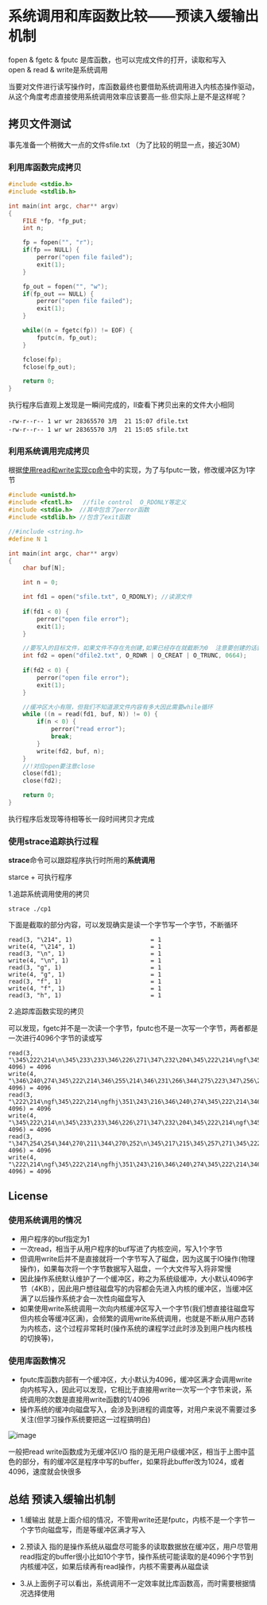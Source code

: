<p id="系统调用和库函数比较"></p>

# 系统调用和库函数比较——预读入缓输出机制 


fopen & fgetc & fputc 是库函数，也可以完成文件的打开，读取和写入  
open & read & write是系统调用 

当要对文件进行读写操作时，库函数最终也要借助系统调用进入内核态操作驱动，从这个角度考虑直接使用系统调用效率应该要高一些.但实际上是不是这样呢？  

## 拷贝文件测试  

事先准备一个稍微大一点的文件sfile.txt （为了比较的明显一点，接近30M）


### 利用库函数完成拷贝  

```cpp
#include <stdio.h>
#include <stdlib.h>

int main(int argc, char** argv)
{
    FILE *fp, *fp_put;
    int n;

    fp = fopen("", "r");
    if(fp == NULL) {
        perror("open file failed");
        exit(1);
    }

    fp_out = fopen("", "w");
    if(fp_out == NULL) {
        perror("open file failed");
        exit(1);
    }

    while((n = fgetc(fp)) != EOF) {
        fputc(n, fp_out);
    }

    fclose(fp);
    fclose(fp_out);

    return 0;
}
```
执行程序后直观上发现是一瞬间完成的，ll查看下拷贝出来的文件大小相同

```shell
-rw-r--r-- 1 wr wr 28365570 3月  21 15:07 dfile.txt
-rw-r--r-- 1 wr wr 28365570 3月  21 15:05 sfile.txt
```

### 利用系统调用完成拷贝  

根据[使用read和write实现cp命令](doc/基础知识/Linux系统编程/linux系统编程/使用read和write实现cp命令#使用read和write实现cp命令)中的实现，为了与fputc一致，修改缓冲区为1字节

```c
#include <unistd.h>  
#include <fcntl.h>   //file control  O_RDONLY等定义  
#include <stdio.h>  //其中包含了perror函数
#include <stdlib.h> //包含了exit函数

//#include <string.h>
#define N 1

int main(int argc, char** argv)
{
	char buf[N];

	int n = 0;

	int fd1 = open("sfile.txt", O_RDONLY); //读源文件
	
	if(fd1 < 0) {
		perror("open file error");
		exit(1);
	}

	//要写入的目标文件，如果文件不存在先创建,如果已经存在就截断为0  注意要创建的话就要指定权限
	int fd2 = open("dfile2.txt", O_RDWR | O_CREAT | O_TRUNC, 0664);
	
    if(fd2 < 0) {
		perror("open file error");
		exit(1);
	}

	//缓冲区大小有限，但我们不知道源文件内容有多大因此需要while循环
	while ((n = read(fd1, buf, N)) != 0) {
		if(n < 0) {
			perror("read error");
			break;
		}
		write(fd2, buf, n);
	}
	//!对应open要注意close
	close(fd1);
	close(fd2); 

	return 0;
}
```
执行程序后发现等待相等长一段时间拷贝才完成  

### 使用strace追踪执行过程  

**strace**命令可以跟踪程序执行时所用的**系统调用**

starce + 可执行程序


1.追踪系统调用使用的拷贝  

```shell
strace ./cp1
```  
下面是截取的部分内容，可以发现确实是读一个字节写一个字节，不断循环  
```shell
read(3, "\214", 1)                      = 1
write(4, "\214", 1)                     = 1
read(3, "\n", 1)                        = 1
write(4, "\n", 1)                       = 1
read(3, "g", 1)                         = 1
write(4, "g", 1)                        = 1
read(3, "f", 1)                         = 1
write(4, "f", 1)                        = 1
read(3, "h", 1)                         = 1
```

2.追踪库函数实现的拷贝  

可以发现，fgetc并不是一次读一个字节，fputc也不是一次写一个字节，两者都是一次进行4096个字节的读或写

```shell
read(3, "\345\222\214\n\345\233\233\346\226\271\347\232\204\345\222\214\ngf\345\222\214\ngfhj\351\243\216\346\240"..., 4096) = 4096
write(4, "\346\240\274\345\222\214\346\255\214\346\231\266\344\275\223\347\256\241\350\220\250\345\234\260\346\226\271\345\233\233\346\226"..., 4096) = 4096
read(3, "\222\214\ngf\345\222\214\ngfhj\351\243\216\346\240\274\345\222\214\346\255\214\346\231\266\344\275\223\347"..., 4096) = 4096
write(4, "\345\222\214\n\345\233\233\346\226\271\347\232\204\345\222\214\ngf\345\222\214\ngfhj\351\243\216\346\240"..., 4096) = 4096
read(3, "\347\254\254\344\270\211\344\270\252\n\345\217\215\345\257\271\345\222\214\n\345\233\233\346\226\271\347\232\204\345\222\214"..., 4096) = 4096
write(4, "\222\214\ngf\345\222\214\ngfhj\351\243\216\346\240\274\345\222\214\346\255\214\346\231\266\344\275\223\347"..., 4096) = 4096
```

##   License

### 使用系统调用的情况

* 用户程序的buf指定为1
* 一次read，相当于从用户程序的buf写进了内核空间，写入1个字节
* 但调用write后并不是直接就将一个字节写入了磁盘，因为这属于IO操作(物理操作)，如果每次将一个字节数据写入磁盘，一个大文件写入将非常慢
* 因此操作系统默认维护了一个缓冲区，称之为系统级缓冲，大小默认4096字节（4KB），因此用户想往磁盘写的内容都会先进入内核的缓冲区，当缓冲区满了以后操作系统才会一次性向磁盘写入  
* 如果使用write系统调用一次向内核缓冲区写入一个字节(我们想直接往磁盘写但内核会等缓冲区满)，会频繁的调用write系统调用，也就是不断从用户态转为内核态，这个过程非常耗时(操作系统的课程学过此时涉及到用户栈内核栈的切换等)，

### 使用库函数情况

* fputc库函数内部有一个缓冲区，大小默认为4096，缓冲区满才会调用write向内核写入，因此可以发现，它相比于直接用write一次写一个字节来说，系统调用的次数是直接用write函数的1/4096
* 操作系统的缓冲向磁盘写入，会涉及到进程的调度等，对用户来说不需要过多关注(但学习操作系统要把这一过程搞明白)  

![image](https://user-images.githubusercontent.com/58176267/159220937-a35e7f7c-20f6-4c4d-89ed-e99af7f1535d.png)

一般把read write函数成为无缓冲区I/O  指的是无用户级缓冲区，相当于上图中蓝色的部分，有的缓冲区是程序中写的buffer，如果将此buffer改为1024，或者4096，速度就会快很多


## 总结  预读入缓输出机制  

* 1.缓输出 就是上面介绍的情况，不管用write还是fputc，内核不是一个字节一个字节向磁盘写，而是等缓冲区满才写入

* 2.预读入 指的是操作系统从磁盘尽可能多的读取数据放在缓冲区，用户尽管用read指定的buffer很小比如10个字节，操作系统可能读取的是4096个字节到内核缓冲区，如果后续再有read操作，内核不需要再从磁盘读  

* 3.从上面例子可以看出，系统调用不一定效率就比库函数高，而时需要根据情况选择使用  



